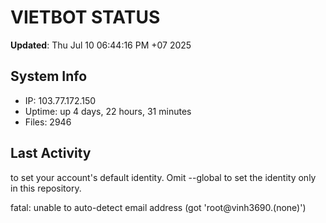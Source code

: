 # VIETBOT STATUS
**Updated**: Thu Jul 10 06:44:16 PM +07 2025

## System Info
- IP: 103.77.172.150
- Uptime: up 4 days, 22 hours, 31 minutes
- Files: 2946

## Last Activity

to set your account's default identity.
Omit --global to set the identity only in this repository.

fatal: unable to auto-detect email address (got 'root@vinh3690.(none)')
